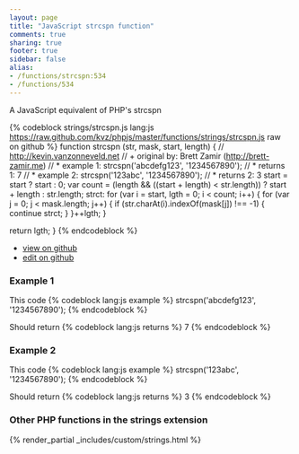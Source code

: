 ```yaml
---
layout: page
title: "JavaScript strcspn function"
comments: true
sharing: true
footer: true
sidebar: false
alias:
- /functions/strcspn:534
- /functions/534
---
```

<!-- Generated by Rakefile:build -->
A JavaScript equivalent of PHP's strcspn

{% codeblock strings/strcspn.js lang:js https://raw.github.com/kvz/phpjs/master/functions/strings/strcspn.js raw on github %}
function strcspn (str, mask, start, length) {
  // http://kevin.vanzonneveld.net
  // +   original by: Brett Zamir (http://brett-zamir.me)
  // *     example 1: strcspn('abcdefg123', '1234567890');
  // *     returns 1: 7
  // *     example 2: strcspn('123abc', '1234567890');
  // *     returns 2: 3
  start = start ? start : 0;
  var count = (length && ((start + length) < str.length)) ? start + length : str.length;
  strct: for (var i = start, lgth = 0; i < count; i++) {
    for (var j = 0; j < mask.length; j++) {
      if (str.charAt(i).indexOf(mask[j]) !== -1) {
        continue strct;
      }
    }++lgth;
  }

  return lgth;
}
{% endcodeblock %}

 - [view on github](https://github.com/kvz/phpjs/blob/master/functions/strings/strcspn.js)
 - [edit on github](https://github.com/kvz/phpjs/edit/master/functions/strings/strcspn.js)

### Example 1
This code
{% codeblock lang:js example %}
strcspn('abcdefg123', '1234567890');
{% endcodeblock %}

Should return
{% codeblock lang:js returns %}
7
{% endcodeblock %}

### Example 2
This code
{% codeblock lang:js example %}
strcspn('123abc', '1234567890');
{% endcodeblock %}

Should return
{% codeblock lang:js returns %}
3
{% endcodeblock %}


### Other PHP functions in the strings extension
{% render_partial _includes/custom/strings.html %}
